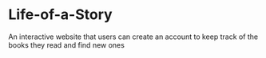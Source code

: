# Life-of-a-Story
An interactive website that users can create an account to keep track of the books they read and find new ones
